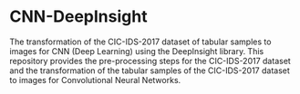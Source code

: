 # CNN-DeepInsight
The transformation of the CIC-IDS-2017 dataset of tabular samples to images for CNN (Deep Learning) using the DeepInsight library. This repository provides the pre-processing steps for the CIC-IDS-2017 dataset and the transformation of the tabular samples of the CIC-IDS-2017 dataset to images for Convolutional Neural Networks.
